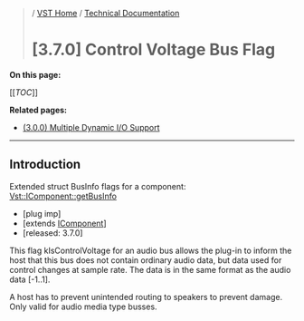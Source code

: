 >/ [VST Home](../../../index.md) / [Technical Documentation](../../Index.md)
>
># [3.7.0] Control Voltage Bus Flag

**On this page:**

[[_TOC_]]

**Related pages:**

- [(3.0.0) Multiple Dynamic I/O Support](../3.0.0/Multiple+Dynamic+IO.md)

---

## Introduction

 Extended struct BusInfo flags for a component: [Vst::IComponent::getBusInfo](https://steinbergmedia.github.io/vst3_doc/vstsdk/classSteinberg_1_1Vst_1_1Component.html#acf3030d7cf275010945d97a071abd2d8)

- [plug imp]
- [extends [IComponent](https://steinbergmedia.github.io/vst3_doc/vstinterfaces/classSteinberg_1_1Vst_1_1IComponent.html)]
- [released: 3.7.0]

This flag kIsControlVoltage for an audio bus allows the plug-in to inform the host that this bus does not contain ordinary audio data, but data used for control changes at sample rate. The data is in the same format as the audio data [-1..1].

A host has to prevent unintended routing to speakers to prevent damage.\
Only valid for audio media type busses.